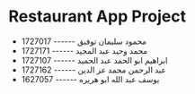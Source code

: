 # Restaurant App Project
- محمود سليمان توفيق ------ 1727017
- محمد وحيد عبد المجيد ------ 1727171
- ابراهيم ابو الحمد عبد الحميد ------ 1727107
- عبد الرحمن محمد عز الدين ------ 1727162
- يوسف عبد الله ابو هريره ------ 1627057
